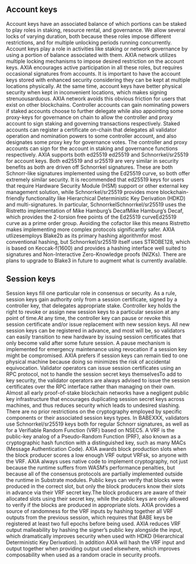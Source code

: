 ## Account keys
Account keys have an associated balance of which portions can be staked to play roles in staking, resource rental, and governance. We allow several locks of varying duration, both because these roles impose different restrictions, and for multiple unlocking periods running concurrently.
Account keys play a role in activities like staking or network governance by using a portion of balance associated with them. AXIA network utilizes multiple locking mechanisms to impose desired restriction on the account keys.
AXIA encourages active participation in all these roles, but requires occasional signatures from accounts. It is important to have the account keys stored with enhanced security considering they can be kept at multiple locations physically. At the same time, account keys have better physical security when kept in inconvenient locations, which makes signing strenuousarduous. AXIA network avoids this obvious friction for users that exist on other blockchains.
Controller accounts can gain nominating powers if staked accounts choose to further delegate while also appointing some proxy-keys for governance on chain to allow the controller and proxy account to sign  staking and governing transactions respectively.
Staked accounts can register a certificate on-chain that delegates all validator operation and nomination powers to some controller account, and also designates some proxy key for governance votes. The controller and proxy accounts can sign for the account in staking and governance functions respectively.
AXIA supports both ed25519 ed25519 and Schnorrkel/sr25519 for account keys. Both ed25519 and sr25519 are very similar in security benefits as both are driven off Schnorrkel signatures. These are both Schnorr-like signatures implemented using the Ed25519 curve, so both offer extremely similar security. It is recommended that  ed25519 keys for users that require Hardware Security Module (HSM) support or other external key management solution, while Schnorrkel/sr25519 provides more blockchain-friendly functionality like Hierarchical Deterministic Key Derivation (HDKD) and multi-signatures.
In particular, SchnorrkelSchnorrkel/sr25519 uses the Ristretto implementation of Mike Hamburg’s DecafMike Hamburg’s Decaf, which provides the 2-torsion free points of the Ed25519 curveEd25519 curve as a prime order group. Avoiding the cofactor like this means Ristretto makes implementing more complex protocols significantly safer. AXIA utlizesemploys Blake2b as its primary hashing algorithmfor most conventional hashing, but Schnorrkel/sr25519 itself uses STROBE128, which is based on Keccak-f(1600) and provides a hashing interface well suited to signatures and Non-Interactive Zero-Knowledge proofs (NIZKs). There are plans to upgrade to Blake3 in future to augment what is currently available. 

## Session keys
Session keys fill one particular role in consensus or security. As a rule, session keys gain authority only from a session certificate, signed by a controller key, that delegates appropriate stake. Controller key holds the right to revoke or assign new session keys to a particular session at any point of time.At any time, the controller key can pause or revoke this session certificate and/or issue replacement with new session keys. All new session keys can be registered in advance, and most will be, so validators can easily transition to new hardware by issuing session certificates that only become valid after some future session. A pause mechanism is implemented for emergency maintenance using revocation if a session key might be compromised.
AXIA prefers if session keys can remain tied to one physical machine because doing so minimizes the risk of accidental equivocation. Validator operators can  issue session certificates using an RPC protocol, not to handle the session secret keys themselvesTo add to key security, the validator operators are always advised to issue the session certificates over the RPC interface rather than managing on their own. Almost all early proof-of-stake blockchain networks have a negligent public key infrastructure that encourages duplicating session secret keys across machines, and thus reduces security which leads to undesired slashing.
There are no prior restrictions on the cryptography employed by specific components or their associated session keys types. In BABEXXX, validators use Schnorrkel/sr25519 keys both for regular Schnorr signatures, as well as for a Verifiable Random Function (VRF) based on NSEC5.
A VRF is the public-key analog of a Pseudo-Random Function (PRF), also known as a cryptographic hash function with a distinguished key, such as many MACs (Message Authentication Code). AXIA  awards block production slots when the block producer scores a low enough VRF output VRFsk, so anyone with the VRF. AXIA always uses native code to implement cryptography, not just because the runtime suffers from WASM’s performance penalties, but because all of the consensus protocols are partially implemented outside the runtime in Substrate modules. 
Public keys can verify that blocks were produced in the correct slot, but only the block producers know their slots in advance via their VRF secret key.The  block producers are aware of their allocated slots using their secret key, while the public  keys are only allowed to verify if the blocks are produced in appropriate slots. AXIA provides a source of randomness for the VRF inputs by hashing together all VRF outputs from the previous session, which requires that BABE keys be registered at least two full epochs before being used.
AXIA reduces VRF output malleability by hashing the signer’s public key alongside the input, which dramatically improves security when used with HDKD (Hierarchical Deterministic Key Derivation). In addition AXIA will hash the VRF input and output together when providing output used elsewhere, which improves composability when used as a random oracle in security proofs.
